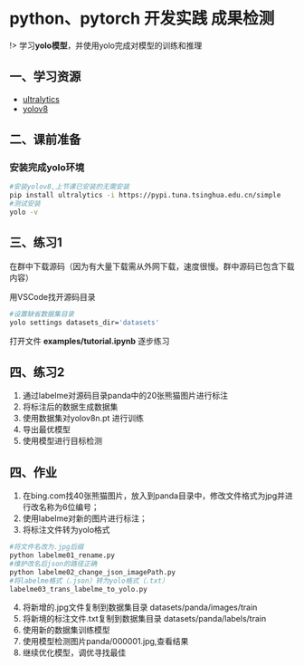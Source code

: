 # python、pytorch 开发实践 成果检测

!> 学习**yolo模型**，并使用yolo完成对模型的训练和推理

## 一、学习资源

* [ultralytics](https://www.ultralytics.com/zh)
* [yolov8](https://docs.ultralytics.com/)

## 二、课前准备

### 安装完成yolo环境

```bash
#安装yolov8,上节课已安装的无需安装
pip install ultralytics -i https://pypi.tuna.tsinghua.edu.cn/simple
#测试安装
yolo -v

```

## 三、练习1

在群中下载源码（因为有大量下载需从外网下载，速度很慢。群中源码已包含下载内容）

用VSCode找开源码目录

```bash
#设置缺省数据集目录
yolo settings datasets_dir='datasets'

```

打开文件 **examples/tutorial.ipynb** 逐步练习

## 四、练习2

1. 通过labelme对源码目录panda中的20张熊猫图片进行标注
2. 将标注后的数据生成数据集
3. 使用数据集对yolov8n.pt 进行训练
4. 导出最优模型
5. 使用模型进行目标检测


## 四、作业

1. 在bing.com找40张熊猫图片，放入到panda目录中，修改文件格式为jpg并进行改名称为6位编号；
2. 使用labelme对新的图片进行标注；
3. 将标注文件转为yolo格式

```bash
#将文件名改为.jpg后缀
python labelme01_rename.py
#维护改名后json的路径正确
python labelme02_change_json_imagePath.py
#将labelme格式（.json）转为yolo格式（.txt）
labelme03_trans_labelme_to_yolo.py
```

4. 将新增的.jpg文件复制到数据集目录 datasets/panda/images/train
5. 将新境的标注文件.txt复制到数据集目录 datasets/panda/labels/train
6. 使用新的数据集训练模型
7. 使用模型检测图片panda/000001.jpg,查看结果
8. 继续优化模型，调优寻找最佳
